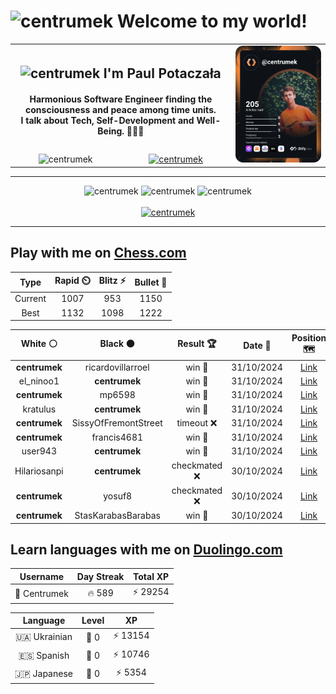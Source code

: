 <h1>
  <img
    src="https://emojis.slackmojis.com/emojis/images/1531849430/4246/blob-sunglasses.gif"
    width="30"
    alt="centrumek"
  />
  Welcome to my world!
</h1>

<table>
  <tbody>
    <tr>
      <td align="center" width="70%" colspan="2">
        <h2>
          <img
            src="https://raw.githubusercontent.com/MartinHeinz/MartinHeinz/master/wave.gif"
            width="30px"
            alt="centrumek"
          />
          I'm Paul Potaczała
        </h2>
        <h4>
          Harmonious Software Engineer finding the consciousness and peace among time units.
          <br/>
          I talk about Tech, Self-Development and Well-Being. 🌿🧘🚀
        </h4>
      </td>
      <td width="30%" rowspan="2">
        <a href="https://app.daily.dev/centrumek">
          <img
            src="./devcard.svg"
            alt="centrumek"
          />
        </a>
      </td>
    </tr>
    <tr align="center">
      <td>
        <img
          src="https://komarev.com/ghpvc/?username=centrumek&label=visitors&color=0e75b6&style=flat"
          alt="centrumek"
        >
      </td>
      <td>
        <a href="https://stackoverflow.com/users/14496012/centrumek">
          <img
            src="https://stackoverflow.com/users/flair/14496012.png?theme=dark"
            alt="centrumek"
          >
        </a>
      </td>
    </tr>
  </tbody>
</table>

---
<div align="center">
  <img 
    src="https://github-readme-stats.vercel.app/api?username=centrumek&show_icons=true&count_private=true&theme=dark&hide_border=true&hide=issues,contribs&bg_color=00000000"
    alt="centrumek"
  />
  <img
    src="https://github-readme-stats.vercel.app/api/top-langs/?username=centrumek&layout=compact&hide_border=true&theme=dark&bg_color=00000000&langs_count=6&exclude_repo=air-statistic-app"
    alt="centrumek"
  />
  <img 
    src="https://github-readme-streak-stats.herokuapp.com?user=centrumek&theme=dark&hide_border=true&background=FFFFFF00"
    alt="centrumek"
  />
  <br/>
  <br/>
  <a href="https://www.buymeacoffee.com/centrumek">
    <img
      src="https://cdn.buymeacoffee.com/buttons/v2/default-orange.png"
      height="50"
      width="210"
      alt="centrumek"
    />
  </a>
</div>

---

## Play with me on [Chess.com](https://www.chess.com/member/centrumek)

<div align="center">
<!--START_SECTION:chessStats-->
<!-- Automatically generated with https://github.com/Balastrong/chess-stats-action -->

| Type | Rapid ⏲️ | Blitz ⚡ | Bullet 🔫 |
|:---:|:---:|:---:|:---:|
| Current | 1007 | 953 | 1150 |
| Best | 1132 | 1098 | 1222 |

| White ⚪ | Black ⚫ | Result 🏆 | Date 📅 | Position 🗺️ | Type 🕕 |
|:---:|:---:|:---:|:---:|:---:|:---:|
| **centrumek** | ricardovillarroel | win 🥇 | 31/10/2024 | <a href="http://www.ee.unb.ca/cgi-bin/tervo/fen.pl?select=2R5/7r/5pk1/p4p2/P4P2/8/5KQ1/8 b - -">Link</a> | Bullet |
| el_ninoo1 | **centrumek** | win 🥇 | 31/10/2024 | <a href="http://www.ee.unb.ca/cgi-bin/tervo/fen.pl?select=8/8/p5p1/1p5p/3pk3/6KP/PP1R2P1/3R4 w - -">Link</a> | Bullet |
| **centrumek** | mp6598 | win 🥇 | 31/10/2024 | <a href="http://www.ee.unb.ca/cgi-bin/tervo/fen.pl?select=8/p7/6kp/3p4/Q7/4P2P/2q2PPK/8 b - -">Link</a> | Bullet |
| kratulus | **centrumek** | win 🥇 | 31/10/2024 | <a href="http://www.ee.unb.ca/cgi-bin/tervo/fen.pl?select=8/7p/7k/6p1/4r1P1/7P/3B2PK/8 w - -">Link</a> | Bullet |
| **centrumek** | SissyOfFremontStreet | timeout ❌ | 31/10/2024 | <a href="http://www.ee.unb.ca/cgi-bin/tervo/fen.pl?select=8/5ppk/2p4p/q1Pp4/3P4/4bP2/2R3PP/2K5 w - -">Link</a> | Bullet |
| **centrumek** | francis4681 | win 🥇 | 31/10/2024 | <a href="http://www.ee.unb.ca/cgi-bin/tervo/fen.pl?select=3Q1k2/4nppp/5q2/1r2p3/1n2P3/4BP1N/6PP/R3K2R b KQ -">Link</a> | Bullet |
| user943 | **centrumek** | win 🥇 | 31/10/2024 | <a href="http://www.ee.unb.ca/cgi-bin/tervo/fen.pl?select=4r3/pp6/2pB2R1/4bk2/2P5/1P6/P6P/2K5 w - -">Link</a> | Bullet |
| Hilariosanpi | **centrumek** | checkmated ❌ | 30/10/2024 | <a href="http://www.ee.unb.ca/cgi-bin/tervo/fen.pl?select=8/p7/1p1p2Qk/2p4P/8/1PPB4/P7/5K2 b - -">Link</a> | Bullet |
| **centrumek** | yosuf8 | checkmated ❌ | 30/10/2024 | <a href="http://www.ee.unb.ca/cgi-bin/tervo/fen.pl?select=1r5r/p4ppp/2k2b1q/5P2/8/8/P1P1N3/1K6 w - -">Link</a> | Bullet |
| **centrumek** | StasKarabasBarabas | win 🥇 | 30/10/2024 | <a href="http://www.ee.unb.ca/cgi-bin/tervo/fen.pl?select=4r1k1/6p1/1p5p/p1bRpP2/P6P/3K1P2/8/8 b - -">Link</a> | Bullet |

<!--END_SECTION:chessStats-->
</div>

## Learn languages with me on [Duolingo.com](https://www.duolingo.com/profile/Centrumek)

<div align="center">
<!--START_SECTION:duolingoStats-->
<!-- Automatically generated with https://github.com/centrumek/duolingo-readme-stats-->

| Username | Day Streak | Total XP |
|:---:|:---:|:---:|
| 👤 Centrumek | 🔥 589 | ⚡ 29254 |

| Language | Level | XP |
|:---:|:---:|:---:|
| 🇺🇦 Ukrainian | 👑 0 | ⚡ 13154 |
| 🇪🇸 Spanish | 👑 0 | ⚡ 10746 |
| 🇯🇵 Japanese | 👑 0 | ⚡ 5354 |

<!--END_SECTION:duolingoStats-->
</div>
<!--
**centrumek/centrumek** is a ✨ _special_ ✨ repository because its `README.md` (this file) appears on your GitHub profile.

Here are some ideas to get you started:

- 🔭 I’m currently working on ...
- 🌱 I’m currently learning ...
- 👯 I’m looking to collaborate on ...
- 🤔 I’m looking for help with ...
- 💬 Ask me about ...
- 📫 How to reach me: ...
- 😄 Pronouns: ...
- ⚡ Fun fact: ...
-->
